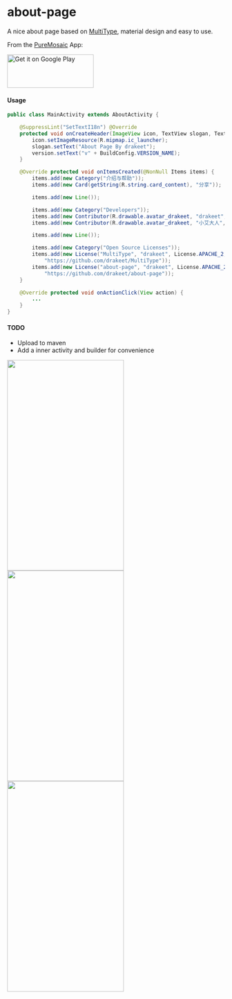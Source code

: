 # about-page

A nice about page based on [MultiType](https://github.com/drakeet/MultiType), material design and easy to use.

From the [PureMosaic](https://play.google.com/store/apps/details?id=me.drakeet.puremosaic) App:

<a href='https://play.google.com/store/apps/details?id=me.drakeet.puremosaic&utm_source=global_co&utm_medium=prtnr&utm_content=Mar2515&utm_campaign=PartBadge&pcampaignid=MKT-Other-global-all-co-prtnr-py-PartBadge-Mar2515-1'><img alt='Get it on Google Play' src='https://play.google.com/intl/en_us/badges/images/generic/en_badge_web_generic.png' width=200 height=77/></a>

#### Usage

```java
public class MainActivity extends AboutActivity {

    @SuppressLint("SetTextI18n") @Override
    protected void onCreateHeader(ImageView icon, TextView slogan, TextView version) {
        icon.setImageResource(R.mipmap.ic_launcher);
        slogan.setText("About Page By drakeet");
        version.setText("v" + BuildConfig.VERSION_NAME);
    }

    @Override protected void onItemsCreated(@NonNull Items items) {
        items.add(new Category("介绍与帮助"));
        items.add(new Card(getString(R.string.card_content), "分享"));

        items.add(new Line());

        items.add(new Category("Developers"));
        items.add(new Contributor(R.drawable.avatar_drakeet, "drakeet", "Developer & designer"));
        items.add(new Contributor(R.drawable.avatar_drakeet, "小艾大人", "Developer"));

        items.add(new Line());

        items.add(new Category("Open Source Licenses"));
        items.add(new License("MultiType", "drakeet", License.APACHE_2,
            "https://github.com/drakeet/MultiType"));
        items.add(new License("about-page", "drakeet", License.APACHE_2,
            "https://github.com/drakeet/about-page"));
    }

    @Override protected void onActionClick(View action) {
        ...
    }
}
```

#### TODO

- Upload to maven
- Add a inner activity and builder for convenience

<img src="http://ww3.sinaimg.cn/large/86e2ff85gw1f8wrhh1grlj20k00zk41i.jpg" width=270 height=486/> <img src="http://ww3.sinaimg.cn/large/86e2ff85gw1f8wrhv6958j20k00zkjtb.jpg" width=270 height=486/> <img src="http://ww4.sinaimg.cn/large/86e2ff85gw1f8wri3lpwqj20k00zkmzf.jpg" width=270 height=486/>
